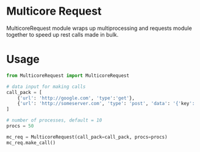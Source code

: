 # Multicore Request
MulticoreRequest module wraps up multiprocessing and requests module together to speed up rest calls made in bulk.

# Usage
```python
from MulticoreRequest import MulticoreRequest

# data input for making calls
call_pack = [
    {'url': 'http://google.com', 'type':'get'},
    {'url': 'http://someserver.com', 'type': 'post', 'data': '{'key': 'value'}'}
]

# number of processes, default = 10
procs = 50

mc_req = MulticoreRequest(call_pack=call_pack, procs=procs)
mc_req.make_call()
```
